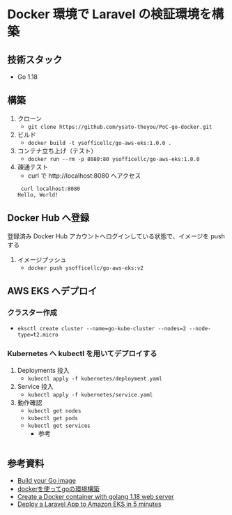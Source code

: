 # Docker 環境で Laravel の検証環境を構築

## 技術スタック

* Go 1.18

## 構築

1. クローン
   * `git clone https://github.com/ysato-theyou/PoC-go-docker.git`
2. ビルド
   * `docker build -t ysofficellc/go-aws-eks:1.0.0 .`
3. コンテナ立ち上げ（テスト）
    * `docker run --rm -p 8080:80 ysofficellc/go-aws-eks:1.0.0`
4. 疎通テスト
   * curl で http://localhost:8080 へアクセス
    ```shell
     curl localhost:8080
    Hello, World!
    ```

## Docker Hub へ登録

登録済み Docker Hub アカウントへログインしている状態で、イメージを push する

1. イメージプッシュ
   - `docker push ysofficellc/go-aws-eks:v2`

## AWS EKS へデプロイ

### クラスター作成

- `eksctl create cluster --name=go-kube-cluster --nodes=2 --node-type=t2.micro`

### Kubernetes へ kubectl を用いてデプロイする

1. Deployments 投入
   - `kubectl apply -f kubernetes/deployment.yaml`
2. Service 投入
   - `kubectl apply -f kubernetes/service.yaml`
3. 動作確認
   - `kubectl get nodes`
   - `kubectl get pods`
   - `kubectl get services`
     - 参考
        ```shell
        ```

## 参考資料
* [Build your Go image](https://matsuand.github.io/docs.docker.jp.onthefly/language/golang/build-images/)
* [dockerを使ってgoの環境構築](https://zenn.dev/tomi/articles/2020-10-14-go-docker)
* [Create a Docker container with golang 1.18 web server](https://medium.com/@felipelimao/create-a-docker-container-with-golang-1-18-web-server-7222b1ef824f)
* [Deploy a Laravel App to Amazon EKS in 5 minutes](https://gbengaoni.com/blog/Deploy-a-Laravel-App-to-Amazon-EKS-in-5-minutes-a94a41436157)
